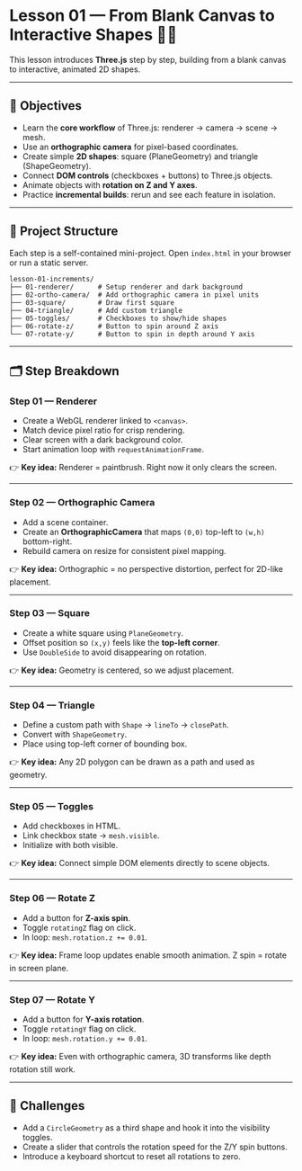 # Lesson 01 — From Blank Canvas to Interactive Shapes 🎨✨

This lesson introduces **Three.js** step by step, building from a blank canvas to interactive, animated 2D shapes.

---

## 🎯 Objectives
- Learn the **core workflow** of Three.js: renderer → camera → scene → mesh.  
- Use an **orthographic camera** for pixel-based coordinates.  
- Create simple **2D shapes**: square (PlaneGeometry) and triangle (ShapeGeometry).  
- Connect **DOM controls** (checkboxes + buttons) to Three.js objects.  
- Animate objects with **rotation on Z and Y axes**.  
- Practice **incremental builds**: rerun and see each feature in isolation.

---

## 📂 Project Structure
Each step is a self-contained mini-project. Open `index.html` in your browser or run a static server.

```
lesson-01-increments/
├── 01-renderer/      # Setup renderer and dark background
├── 02-ortho-camera/  # Add orthographic camera in pixel units
├── 03-square/        # Draw first square
├── 04-triangle/      # Add custom triangle
├── 05-toggles/       # Checkboxes to show/hide shapes
├── 06-rotate-z/      # Button to spin around Z axis
└── 07-rotate-y/      # Button to spin in depth around Y axis
```

---

## 🗂 Step Breakdown

### Step 01 — Renderer
- Create a WebGL renderer linked to `<canvas>`.
- Match device pixel ratio for crisp rendering.
- Clear screen with a dark background color.
- Start animation loop with `requestAnimationFrame`.

👉 **Key idea:** Renderer = paintbrush. Right now it only clears the screen.

---

### Step 02 — Orthographic Camera
- Add a scene container.
- Create an **OrthographicCamera** that maps `(0,0)` top-left to `(w,h)` bottom-right.
- Rebuild camera on resize for consistent pixel mapping.

👉 **Key idea:** Orthographic = no perspective distortion, perfect for 2D-like placement.

---

### Step 03 — Square
- Create a white square using `PlaneGeometry`.
- Offset position so `(x,y)` feels like the **top-left corner**.
- Use `DoubleSide` to avoid disappearing on rotation.

👉 **Key idea:** Geometry is centered, so we adjust placement.

---

### Step 04 — Triangle
- Define a custom path with `Shape` → `lineTo` → `closePath`.
- Convert with `ShapeGeometry`.
- Place using top-left corner of bounding box.

👉 **Key idea:** Any 2D polygon can be drawn as a path and used as geometry.

---

### Step 05 — Toggles
- Add checkboxes in HTML.
- Link checkbox state → `mesh.visible`.
- Initialize with both visible.

👉 **Key idea:** Connect simple DOM elements directly to scene objects.

---

### Step 06 — Rotate Z
- Add a button for **Z-axis spin**.
- Toggle `rotatingZ` flag on click.
- In loop: `mesh.rotation.z += 0.01`.

👉 **Key idea:** Frame loop updates enable smooth animation. Z spin = rotate in screen plane.

---

### Step 07 — Rotate Y
- Add a button for **Y-axis rotation**.
- Toggle `rotatingY` flag on click.
- In loop: `mesh.rotation.y += 0.01`.

👉 **Key idea:** Even with orthographic camera, 3D transforms like depth rotation still work.

---

## 💪 Challenges
- Add a `CircleGeometry` as a third shape and hook it into the visibility toggles.
- Create a slider that controls the rotation speed for the Z/Y spin buttons.
- Introduce a keyboard shortcut to reset all rotations to zero.

